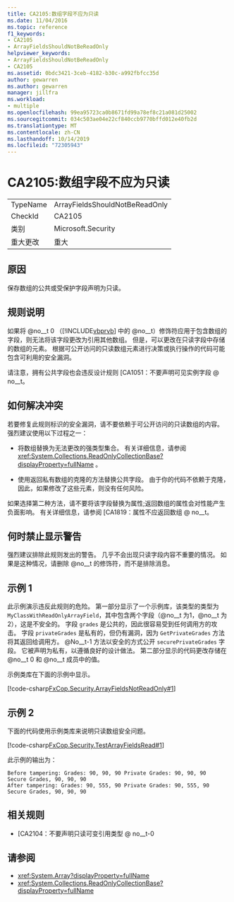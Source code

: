 ```yaml
---
title: CA2105:数组字段不应为只读
ms.date: 11/04/2016
ms.topic: reference
f1_keywords:
- CA2105
- ArrayFieldsShouldNotBeReadOnly
helpviewer_keywords:
- ArrayFieldsShouldNotBeReadOnly
- CA2105
ms.assetid: 0bdc3421-3ceb-4182-b30c-a992fbfcc35d
author: gewarren
ms.author: gewarren
manager: jillfra
ms.workload:
- multiple
ms.openlocfilehash: 99ea95723ca0b8671fd99a78ef8c21a081d25002
ms.sourcegitcommit: 034c503ae04e22cf840ccb9770bffd012e40fb2d
ms.translationtype: MT
ms.contentlocale: zh-CN
ms.lasthandoff: 10/14/2019
ms.locfileid: "72305943"
---
```

# <a name="ca2105-array-fields-should-not-be-read-only"></a>CA2105:数组字段不应为只读

|||
|-|-|
|TypeName|ArrayFieldsShouldNotBeReadOnly|
|CheckId|CA2105|
|类别|Microsoft.Security|
|重大更改|重大|

## <a name="cause"></a>原因

保存数组的公共或受保护字段声明为只读。

## <a name="rule-description"></a>规则说明

如果将 @no__t 0 （[!INCLUDE[vbprvb](../code-quality/includes/vbprvb_md.md)] 中的 @no__t）修饰符应用于包含数组的字段，则无法将该字段更改为引用其他数组。 但是，可以更改在只读字段中存储的数组的元素。 根据可公开访问的只读数组元素进行决策或执行操作的代码可能包含可利用的安全漏洞。

请注意，拥有公共字段也会违反设计规则 [CA1051：不要声明可见实例字段 @ no__t。

## <a name="how-to-fix-violations"></a>如何解决冲突

若要修复此规则标识的安全漏洞，请不要依赖于可公开访问的只读数组的内容。 强烈建议使用以下过程之一：

- 将数组替换为无法更改的强类型集合。 有关详细信息，请参阅 <xref:System.Collections.ReadOnlyCollectionBase?displayProperty=fullName> 。

- 使用返回私有数组的克隆的方法替换公共字段。 由于你的代码不依赖于克隆，因此，如果修改了这些元素，则没有任何风险。

如果选择第二种方法，请不要将该字段替换为属性;返回数组的属性会对性能产生负面影响。 有关详细信息，请参阅 [CA1819：属性不应返回数组 @ no__t。

## <a name="when-to-suppress-warnings"></a>何时禁止显示警告

强烈建议排除此规则发出的警告。 几乎不会出现只读字段内容不重要的情况。 如果是这种情况，请删除 @no__t 的修饰符，而不是排除消息。

## <a name="example-1"></a>示例 1

此示例演示违反此规则的危险。 第一部分显示了一个示例库，该类型的类型为 `MyClassWithReadOnlyArrayField`，其中包含两个字段（@no__t 为1，@no__t 为2），这是不安全的。 字段 `grades` 是公共的，因此很容易受到任何调用方的攻击。 字段 `privateGrades` 是私有的，但仍有漏洞，因为 `GetPrivateGrades` 方法将其返回给调用方。 @No__t-1 方法以安全的方式公开 `securePrivateGrades` 字段。 它被声明为私有，以遵循良好的设计做法。 第二部分显示的代码更改存储在 @no__t 0 和 @no__t 成员中的值。

示例类库在下面的示例中显示。

[!code-csharp[FxCop.Security.ArrayFieldsNotReadOnly#1](../code-quality/codesnippet/CSharp/ca2105-array-fields-should-not-be-read-only_1.cs)]

## <a name="example-2"></a>示例 2

下面的代码使用示例类库来说明只读数组安全问题。

[!code-csharp[FxCop.Security.TestArrayFieldsRead#1](../code-quality/codesnippet/CSharp/ca2105-array-fields-should-not-be-read-only_2.cs)]

此示例的输出为：

```text
Before tampering: Grades: 90, 90, 90 Private Grades: 90, 90, 90  Secure Grades, 90, 90, 90
After tampering: Grades: 90, 555, 90 Private Grades: 90, 555, 90  Secure Grades, 90, 90, 90
```

## <a name="related-rules"></a>相关规则

- [CA2104：不要声明只读可变引用类型 @ no__t-0

## <a name="see-also"></a>请参阅

- <xref:System.Array?displayProperty=fullName>
- <xref:System.Collections.ReadOnlyCollectionBase?displayProperty=fullName>
